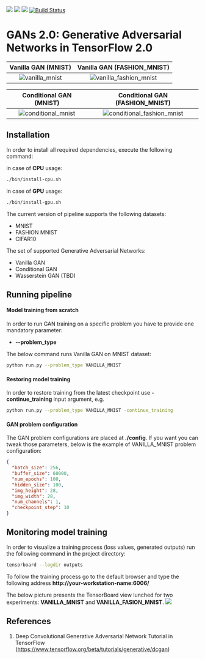 ![](https://img.shields.io/badge/Python-3.6.8-blue.svg) ![](https://img.shields.io/badge/TensorFlow-2.0.0-blue.svg) ![](https://img.shields.io/badge/License-MIT-blue.svg) [![Build Status](https://travis-ci.com/tlatkowski/gans-2.0.svg?branch=cifar10-model)](https://travis-ci.com/tlatkowski/gans-2.0)

# GANs 2.0: Generative Adversarial Networks in TensorFlow 2.0
Vanilla GAN (MNIST)            |  Vanilla GAN (FASHION_MNIST)
:-------------------------:|:-------------------------:
![vanilla_mnist](./pics/vanilla_mnist.gif)  |  ![vanilla_fashion_mnist](./pics/vanilla_fashion_mnist.gif)


Conditional GAN (MNIST)            |  Conditional GAN (FASHION_MNIST)
:-------------------------:|:-------------------------:
![conditional_mnist](./pics/conditional_mnist.gif)  |  ![conditional_fashion_mnist](./pics/conditional_fashion_mnist.gif)

## Installation

In order to install all required dependencies, execute the following command:

in case of **CPU** usage:
```bash
./bin/install-cpu.sh
```
in case of **GPU** usage:
```bash
./bin/install-gpu.sh
```

The current version of pipeline supports the following datasets:
 * MNIST
 * FASHION MNIST
 * CIFAR10 
 
The set of supported Generative Adversarial Networks:
 * Vanilla GAN
 * Conditional GAN
 * Wasserstein GAN (TBD)

## Running pipeline

#### Model training from scratch
In order to run GAN training on a specific problem you have to provide one mandatory parameter:
 * **--problem_type**
 
The below command runs Vanilla GAN on MNIST dataset:
```bash
python run.py --problem_type VANILLA_MNIST
```

#### Restoring model training

In order to restore training from the latest checkpoint use **-continue_training** input argument, e.g.
```bash
python run.py --problem_type VANILLA_MNIST -continue_training
```
#### GAN problem configuration

The GAN problem configurations are placed at **./config**. If you want you can tweak those parameters, below is the example of VANILLA_MNIST problem configuration:
```json
{
  "batch_size": 256,
  "buffer_size": 60000,
  "num_epochs": 100,
  "hidden_size": 100,
  "img_height": 28,
  "img_width": 28,
  "num_channels": 1,
  "checkpoint_step": 10
} 
```
 
## Monitoring model training
In order to visualize a training process (loss values, generated outputs) run the following command in the project directory:
```bash
tensorboard --logdir outputs
```
To follow the training process go to the default browser and type the following address **http://your-workstation-name:6006/** 

The below picture presents the TensorBoard view lunched for two experiments: **VANILLA_MNIST** and **VANILLA_FASION_MNIST**.
![](./pics/tensorboard.png) 
## References
1. Deep Convolutional Generative Adversarial Network Tutorial in TensorFlow (https://www.tensorflow.org/beta/tutorials/generative/dcgan)

